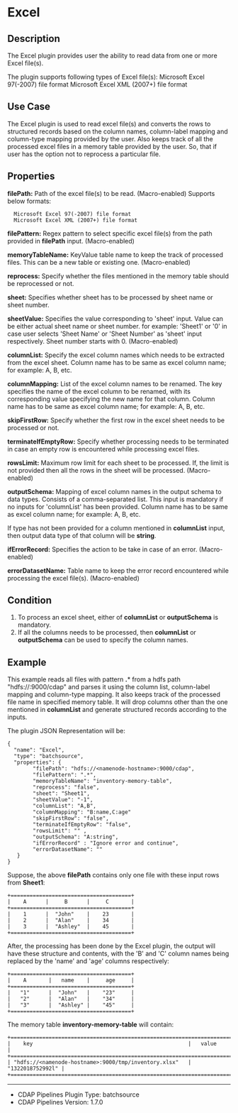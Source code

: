 # Excel


Description
-----------
The Excel plugin provides user the ability to read data from one or more Excel file(s).

The plugin supports following types of Excel file(s):
Microsoft Excel 97(-2007) file format
Microsoft Excel XML (2007+) file format


Use Case
--------
The Excel plugin is used to read excel file(s) and converts the rows to structured records based
on the column names, column-label mapping and column-type mapping provided by the user. Also keeps track
of all the processed excel files in a memory table provided by the user. So, that if user has the option
not to reprocess a particular file.


Properties
----------

**filePath:** Path of the excel file(s) to be read. (Macro-enabled) Supports below formats:

      Microsoft Excel 97(-2007) file format
      Microsoft Excel XML (2007+) file format

**filePattern:** Regex pattern to select specific excel file(s) from the path provided
in **filePath** input. (Macro-enabled)

**memoryTableName:** KeyValue table name to keep the track of processed files. This can be
a new table or existing one. (Macro-enabled)

**reprocess:** Specify whether the files mentioned in the memory table should be reprocessed or not.

**sheet:** Specifies whether sheet has to be processed by sheet name or sheet number.

**sheetValue:** Specifies the value corresponding to 'sheet' input. Value can be either actual
sheet name or sheet number.
for example: 'Sheet1' or '0' in case user selects 'Sheet Name' or 'Sheet Number' as 'sheet'
input respectively. Sheet number starts with 0. (Macro-enabled)

**columnList:** Specify the excel column names which needs to be extracted from the excel sheet.
Column name has to be same as excel column name; for example: A, B, etc.

**columnMapping:** List of the excel column names to be renamed. The key specifies the name of the
excel column to be renamed, with its corresponding value specifying the new name for that column.
Column name has to be same as excel column name; for example: A, B, etc.

**skipFirstRow:** Specify whether the first row in the excel sheet needs to be processed or not.

**terminateIfEmptyRow:** Specify whether processing needs to be terminated in case an empty row is
encountered while processing excel files.

**rowsLimit:** Maximum row limit for each sheet to be processed. If, the limit is not provided then
all the rows in the sheet will be processed. (Macro-enabled)

**outputSchema:** Mapping of excel column names in the output schema to data types. Consists of
a comma-separated list. This input is mandatory if no inputs for 'columnList' has been provided.
Column name has to be same as excel column name; for example: A, B, etc.

If type has not been provided for a column mentioned in **columnList** input, then output data type
of that column will be **string**.

**ifErrorRecord:** Specifies the action to be take in case of an error. (Macro-enabled)

**errorDatasetName:** Table name to keep the error record encountered while processing the excel file(s). (Macro-enabled)


Condition
---------

1. To process an excel sheet, either of **columnList** or **outputSchema** is mandatory.
2. If all the columns needs to be processed, then **columnList** or **outputSchema** can be used to specify the column
   names.


Example
-------

This example reads all files with pattern **.*** from a hdfs path "hdfs://<namenode-hostname>:9000/cdap"  and parses it
using the column list, column-label mapping and column-type mapping. It also keeps track of the processed
file name in specified memory table. It will drop columns other than the one mentioned in **columnList** and
generate structured records according to the inputs.

The plugin JSON Representation will be:

    {
      "name": "Excel",
      "type": "batchsource",
      "properties": {
            "filePath": "hdfs://<namenode-hostname>:9000/cdap",
            "filePattern": ".*",
            "memoryTableName": "inventory-memory-table",
            "reprocess": "false",
            "sheet": "Sheet1",
            "sheetValue": "-1",
            "columnList": "A,B",
            "columnMapping": "B:name,C:age"
            "skipFirstRow": "false",
            "terminateIfEmptyRow": "false",
            "rowsLimit": "" ,
            "outputSchema": "A:string",
            "ifErrorRecord" : "Ignore error and continue",
            "errorDatasetName": ""
       }
    }

Suppose, the above **filePath** contains only one file with these input rows from **Sheet1**:

    +======================================+
    |    A      |     B      |     C       |
    +======================================+
    |    1      |  "John"    |    23       |
    |    2      |  "Alan"    |    34       |
    |    3      |  "Ashley"  |    45       |
    +======================================+

After, the processing has been done by the Excel plugin, the output will have these
structure and contents, with the 'B' and 'C' column names being replaced by the 'name' and 'age'
columns respectively:

    +======================================+
    |    A       |   name    |     age     |
    +======================================+
    |   "1"      |  "John"   |    "23"     |
    |   "2"      |  "Alan"   |    "34"     |
    |   "3"      |  "Ashley" |    "45"     |
    +======================================+


The memory table **inventory-memory-table** will contain:

    +===========================================================================+
    |    key                                                 |   value          |
    +===========================================================================+
    | "hdfs://<namenode-hostname>:9000/tmp/inventory.xlsx"   | "1322018752992l" |
    +===========================================================================+

---
- CDAP Pipelines Plugin Type: batchsource
- CDAP Pipelines Version: 1.7.0
